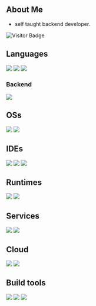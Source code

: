 ## About Me
- self taught backend developer.

<img src="https://komarev.com/ghpvc/?username=liquidised&label=Profile%20views&color=0e75b6&style=flat" alt="Visitor Badge">

## Languages
![](https://img.shields.io/badge/Java-ED8B00?style=for-the-badge&logo=oracle&logoColor=black)
![](https://img.shields.io/badge/JavaScript-323330?style=for-the-badge&logo=javascript&logoColor=F7DF1E)
![](https://img.shields.io/badge/json-5E5C5C?style=for-the-badge&logo=json&logoColor=white)

### Backend
![](https://img.shields.io/badge/Express.js-000000?style=for-the-badge&logo=express&logoColor=white)

## OSs
![](https://img.shields.io/badge/Windows-0078D6?style=for-the-badge&logo=windows&logoColor=white)
![](https://img.shields.io/badge/Ubuntu-E95420?style=for-the-badge&logo=ubuntu&logoColor=white)

## IDEs
![](https://img.shields.io/badge/IntelliJ_IDEA-000000.svg?style=for-the-badge&logo=intellij-idea&logoColor=white)
![](https://img.shields.io/badge/VS_Code-0078D4?style=for-the-badge&logo=visual%20studio%20code&logoColor=white)
![](https://img.shields.io/badge/Visual_Studio-5C2D91?style=for-the-badge&logo=visual%20studio&logoColor=white)

## Runtimes
![](https://img.shields.io/badge/Node.js-43853D?style=for-the-badge&logo=node.js&logoColor=white)
![](https://img.shields.io/badge/JVM-ED8B00?style=for-the-badge&logo=oracle&logoColor=black)

## Services
![](https://img.shields.io/badge/Nginx-009639?style=for-the-badge&logo=nginx&logoColor=white)
![](https://img.shields.io/badge/Apache-D22128?style=for-the-badge&logo=Apache&logoColor=white)

## Cloud
![](https://img.shields.io/badge/MongoDB-4EA94B?style=for-the-badge&logo=mongodb&logoColor=white)
![](https://img.shields.io/badge/Docker-2CA5E0?style=for-the-badge&logo=docker&logoColor=white)

## Build tools
![](https://img.shields.io/badge/maven-C71A36?style=for-the-badge&logo=apachemaven&logoColor=white)
![](https://img.shields.io/badge/npm-CB3837?style=for-the-badge&logo=npm&logoColor=white)
![](https://img.shields.io/badge/gradle-02303A?style=for-the-badge&logo=gradle&logoColor=white)
